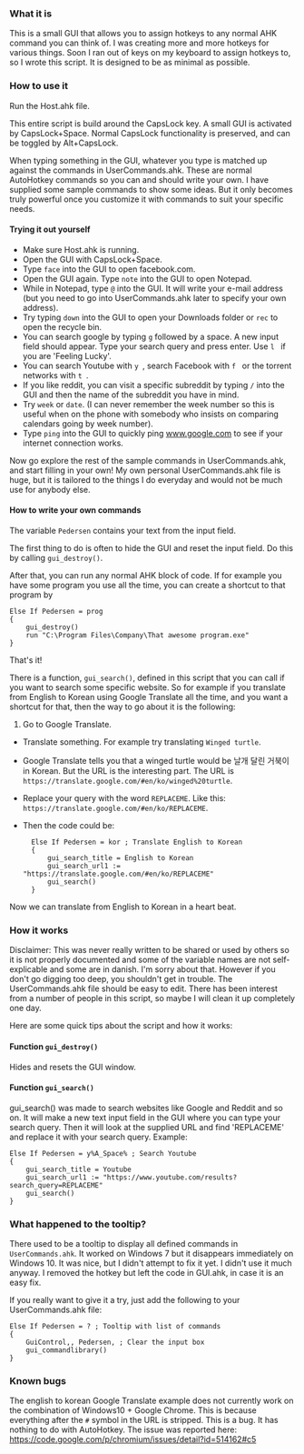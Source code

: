 ### What it is
This is a small GUI that allows you to assign hotkeys to any normal AHK command you can think of. I was creating more and more hotkeys for various things. Soon I ran out of keys on my keyboard to assign hotkeys to, so I wrote this script. It is designed to be as minimal as possible.

### How to use it
Run the Host.ahk file.

This entire script is build around the CapsLock key.
A small GUI is activated by CapsLock+Space.
Normal CapsLock functionality is preserved, and can be toggled by Alt+CapsLock.

When typing something in the GUI, whatever you type is matched up against the commands in UserCommands.ahk. These are normal AutoHotkey commands so you can and should write your own. I have supplied some sample commands to show some ideas. But it only becomes truly powerful once you customize it with commands to suit your specific needs.

#### Trying it out yourself
* Make sure Host.ahk is running.
* Open the GUI with CapsLock+Space.
* Type `face` into the GUI to open facebook.com.
* Open the GUI again. Type `note` into the GUI to open Notepad.
* While in Notepad, type `@` into the GUI. It will write your e-mail address (but you need to go into UserCommands.ahk later to specify your own address).
* Try typing `down` into the GUI to open your Downloads folder or `rec` to open the recycle bin.
* You can search google by typing `g` followed by a space. A new input field should appear. Type your search query and press enter. Use `l ` if you are 'Feeling Lucky'.
* You can search Youtube with `y `, search Facebook with `f ` or the torrent networks with `t `.
* If you like reddit, you can visit a specific subreddit by typing `/` into the GUI and then the name of the subreddit you have in mind.
* Try `week` or `date`. (I can never remember the week number so this is useful when on the phone with somebody who insists on comparing calendars going by week number).
* Type `ping` into the GUI to quickly ping www.google.com to see if your internet connection works.

Now go explore the rest of the sample commands in UserCommands.ahk, and start filling in your own!
My own personal UserCommands.ahk file is huge, but it is tailored to the things I do everyday and would not be much use for anybody else.

#### How to write your own commands
The variable `Pedersen` contains your text from the input field.

The first thing to do is often to hide the GUI and reset the input field. Do this by calling `gui_destroy()`.

After that, you can run any normal AHK block of code. If for example you have some program you use all the time, you can create a shortcut to that program by

    Else If Pedersen = prog
    {
        gui_destroy()
        run "C:\Program Files\Company\That awesome program.exe"
    }

That's it!

There is a function, `gui_search()`, defined in this script that you can call if you want to search some specific website. So for example if you translate from English to Korean using Google Translate all the time, and you want a shortcut for that, then the way to go about it is the following:

1. Go to Google Translate.
* Translate something. For example try translating `Winged turtle`.
* Google Translate tells you that a winged turtle would be 날개 달린 거북이 in Korean. But the URL is the interesting part. The URL is `https://translate.google.com/#en/ko/winged%20turtle`.
* Replace your query with the word `REPLACEME`. Like this: `https://translate.google.com/#en/ko/REPLACEME`.
* Then the code could be:

        Else If Pedersen = kor ; Translate English to Korean
        {
            gui_search_title = English to Korean
            gui_search_url1 := "https://translate.google.com/#en/ko/REPLACEME"
            gui_search()
        }

Now we can translate from English to Korean in a heart beat.

### How it works
Disclaimer: This was never really written to be shared or used by others
so it is not properly documented and some of the variable names are not self-explicable and some are in danish. I'm sorry about that. However if you don't go digging too deep, you shouldn't get in trouble. The UserCommands.ahk file should be easy to edit.
There has been interest from a number of people in this script, so maybe I will clean it up completely one day.

Here are some quick tips about the script and how it works:

#### Function `gui_destroy()`
Hides and resets the GUI window.

#### Function `gui_search()`
gui_search() was made to search websites like Google and Reddit and so on. It will make a new text input field in the GUI where you can type your search query.
Then it will look at the supplied URL and find 'REPLACEME' and replace it
with your search query.
Example:

    Else If Pedersen = y%A_Space% ; Search Youtube
    {
        gui_search_title = Youtube
        gui_search_url1 := "https://www.youtube.com/results?search_query=REPLACEME"
        gui_search()
    }

### What happened to the tooltip?
There used to be a tooltip to display all defined commands in `UserCommands.ahk`. It worked on Windows 7 but it disappears immediately on Windows 10. It was nice, but I didn't attempt to fix it yet. I didn't use it much anyway. I removed the hotkey but left the code in GUI.ahk, in case it is an easy fix.

If you really want to give it a try, just add the following to your UserCommands.ahk file:

    Else If Pedersen = ? ; Tooltip with list of commands
    {
        GuiControl,, Pedersen, ; Clear the input box
        gui_commandlibrary()
    }

### Known bugs
The english to korean Google Translate example does not currently work on the combination of Windows10 + Google Chrome. This is because everything after the `#` symbol in the URL is stripped. This is a bug. It has nothing to do with AutoHotkey. The issue was reported here: https://code.google.com/p/chromium/issues/detail?id=514162#c5
